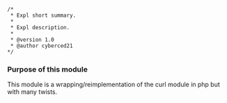 ```
/*
 * Expl short summary.
 *
 * Expl description.
 *
 * @version 1.0
 * @author cyberced21
*/
```

 ### Purpose of this module

This module is a wrapping/reimplementation of the curl module in php but with many twists.
